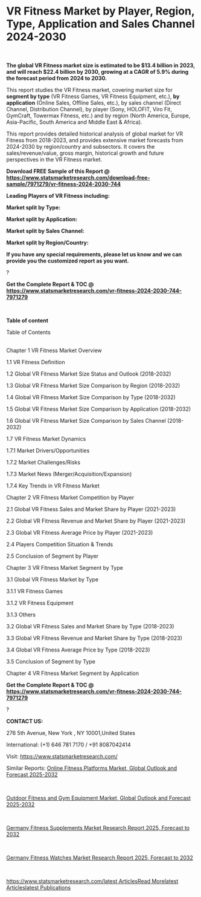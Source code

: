 <h1>VR Fitness Market by Player, Region, Type, Application and Sales Channel 2024-2030</h1><br/><p><strong>The global VR Fitness market size is estimated to be $13.4 billion in 2023, and will reach $22.4 billion by 2030, growing at a <strong>CAGR</strong> of 5.9% during the forecast period from 2024 to 2030.</strong></p>
 
 
 
 <p>This report studies the VR Fitness market, covering market size for <strong>segment by type</strong> (VR Fitness Games, VR Fitness Equipment, etc.), <strong>by application</strong> (Online Sales, Offline Sales, etc.), by sales channel (Direct Channel, Distribution Channel), by player (Sony, HOLOFIT, Viro Fit, GymCraft, Towermax Fitness, etc.) and by region (North America, Europe, Asia-Pacific, South America and Middle East & Africa).</p>
 
 
 
 <p>This report provides detailed historical analysis of global market for VR Fitness from 2018-2023, and provides extensive market forecasts from 2024-2030 by region/country and subsectors. It covers the sales/revenue/value, gross margin, historical growth and future perspectives in the VR Fitness market.</p>
 
 
 
 <p><strong>Download FREE Sample of this Report @ <a href="https://www.statsmarketresearch.com/download-free-sample/7971279/vr-fitness-2024-2030-744">https://www.statsmarketresearch.com/download-free-sample/7971279/vr-fitness-2024-2030-744</a></strong></p>
 
 
 
 <p><strong>Leading Players of VR Fitness including:</strong></p>
 
 
 
 <p><strong>Market split by Type:</strong></p>
 
 
 
 <p><strong>Market split <strong>by Application</strong>:</strong></p>
 
 
 
 <p><strong>Market split by Sales Channel:</strong></p>
 
 
 
 <p><strong>Market split by Region/Country:</strong></p>
 
 
 
 <p><strong>If you have any special requirements, please let us know and we can provide you the customized report as you want.</strong></p>
 
 
 
 <p>? </p>
 
 
 
 <div><b>Get the Complete Report & TOC @ <a href="https://www.statsmarketresearch.com/vr-fitness-2024-2030-744-7971279">https://www.statsmarketresearch.com/vr-fitness-2024-2030-744-7971279</a></b></div>
 
 
 
 <p><br />
 
 <b>Table of content</b></p>
 
 
 
 <p>Table of Contents<br />
 
 <br />
 
 Chapter 1 VR Fitness Market Overview<br />
 
 1.1 VR Fitness Definition<br />
 
 1.2 Global VR Fitness Market Size Status and Outlook (2018-2032)<br />
 
 1.3 Global VR Fitness Market Size Comparison by Region (2018-2032)<br />
 
 1.4 Global VR Fitness Market Size Comparison by Type (2018-2032)<br />
 
 1.5 Global VR Fitness Market Size Comparison by Application (2018-2032)<br />
 
 1.6 Global VR Fitness Market Size Comparison by Sales Channel (2018-2032)<br />
 
 1.7 VR Fitness Market Dynamics<br />
 
 1.7.1 Market Drivers/Opportunities<br />
 
 1.7.2 Market Challenges/Risks<br />
 
 1.7.3 Market News (Merger/Acquisition/Expansion)<br />
 
 1.7.4 Key Trends in VR Fitness Market<br />
 
 Chapter 2 VR Fitness Market Competition by Player<br />
 
 2.1 Global VR Fitness Sales and Market Share by Player (2021-2023)<br />
 
 2.2 Global VR Fitness Revenue and Market Share by Player (2021-2023)<br />
 
 2.3 Global VR Fitness Average Price by Player (2021-2023)<br />
 
 2.4 Players Competition Situation & Trends<br />
 
 2.5 Conclusion of Segment by Player<br />
 
 Chapter 3 VR Fitness Market Segment by Type<br />
 
 3.1 Global VR Fitness Market by Type<br />
 
 3.1.1 VR Fitness Games<br />
 
 3.1.2 VR Fitness Equipment<br />
 
 3.1.3 Others<br />
 
 3.2 Global VR Fitness Sales and Market Share by Type (2018-2023)<br />
 
 3.3 Global VR Fitness Revenue and Market Share by Type (2018-2023)<br />
 
 3.4 Global VR Fitness Average Price by Type (2018-2023)<br />
 
 3.5 Conclusion of Segment by Type<br />
 
 Chapter 4 VR Fitness Market Segment by Application</p>
 
 
 
 <div><b>Get the Complete Report & TOC @ <a href="https://www.statsmarketresearch.com/vr-fitness-2024-2030-744-7971279">https://www.statsmarketresearch.com/vr-fitness-2024-2030-744-7971279</a></b></div>
 
 
 
 <p>? </p>
 
 
 
 <p><b>CONTACT US:</b><br />
 
 276 5th Avenue, New York , NY 10001,United States<br />
 
 International: (+1) 646 781 7170 / +91 8087042414<br />
 
 Visit: <a href="https://www.statsmarketresearch.com/">https://www.statsmarketresearch.com/</a><br />
 
 Similar Reports: <a href="https://www.statsmarketresearch.com/vr-fitness-2024-2030-744-7971279">Online Fitness Platforms Market, Global Outlook and Forecast 2025-2032</a><br />
 
 <br />
 
 <a href="https://www.statsmarketresearch.com/vr-fitness-2024-2030-744-7971279">Outdoor Fitness and Gym Equipment Market, Global Outlook and Forecast 2025-2032</a><br />
 
 <br />
 
 <a href="https://www.statsmarketresearch.com/vr-fitness-2024-2030-744-7971279">Germany Fitness Supplements Market Research Report 2025, Forecast to 2032</a><br />
 
 <br />
 
 <a href="https://www.statsmarketresearch.com/vr-fitness-2024-2030-744-7971279">Germany Fitness Watches Market Research Report 2025, Forecast to 2032</a><br />
 
 <br />
 
 <a href="https://gyeongbokgung.com">https://www.statsmarketresearch.com/</a><a href="https://hallyeomaritime.com">latest Articles</a><a href="https://jingwansa.com">Read More</a><a href="https://nguoiviet.jp/">latest Articles</a><a href="https://www.intelmarketresearch.com/">latest Publications</a></p>